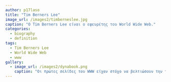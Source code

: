 ```yaml
---
author: p17laso
title: "Tim Berners Lee"
image_url: /images2/timberneslee.jpg
caption: "O Tim Berners Lee είναι ο εφευρέτης του World Wide Web."
categories:
  - biography
  - definition
tags:
  - Tim Berners Lee
  - World Wide Web
  - www
gallery:
  - image_url: /images2/dynabook.png
    caption: "Οι πρώτες σελίδες του WWW είχαν στόχο να βελτιώσουν την ταχύτητα της δημοσίευσης επιστημονικών άρθρων μέσω του Internet, το οποίο είχε ήδη παρόμοιες υπηρεσίες όπως το FTP, ενώ η ανάπτυξη τόσο του εξυπηρετητή όσο και του φυλλομετρητή για το WWW αναπτύχθηκαν από έναν άνθρωπο τον Tim Berners Lee, ο οποίος εργαζόταν στην τεχνολογική υποστήριξη του ερευνητικού κέντρου CERN."
---
```

